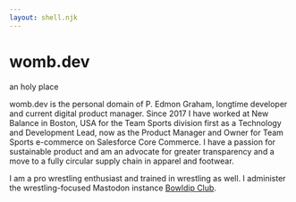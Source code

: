 ```yaml
---
layout: shell.njk
---
```


# womb.dev

an holy place

womb.dev is the personal domain of P. Edmon Graham, longtime developer and current digital product manager. Since 2017 I have worked at New Balance in Boston, USA for the Team Sports division first as a Technology and Development Lead, now as the Product Manager and Owner for Team Sports e-commerce on Salesforce Core Commerce. I have a passion for sustainable product and am an advocate for greater transparency and a move to a fully circular supply chain in apparel and footwear.

I am a pro wrestling enthusiast and trained in wrestling as well. I administer the wrestling-focused Mastodon instance [Bowldip Club](https://bowldip.club/@homosaur).
